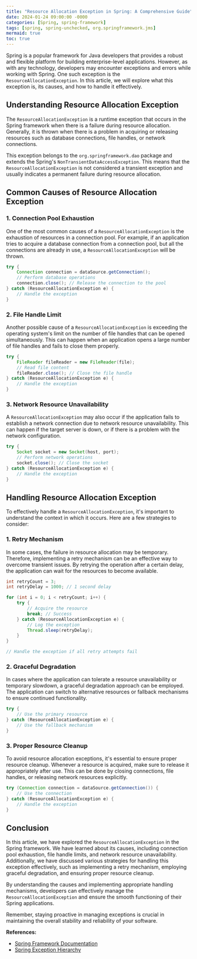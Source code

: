 ```yaml
---
title: "Resource Allocation Exception in Spring: A Comprehensive Guide"
date: 2024-01-24 09:00:00 -0000
categories: [Spring, spring-framework]
tags: [spring, spring-unchecked, org.springframework.jms]
mermaid: true
toc: true
---
```



Spring is a popular framework for Java developers that provides a robust and flexible platform for building enterprise-level applications. However, as with any technology, developers may encounter exceptions and errors while working with Spring. One such exception is the `ResourceAllocationException`. In this article, we will explore what this exception is, its causes, and how to handle it effectively.

## Understanding Resource Allocation Exception

The `ResourceAllocationException` is a runtime exception that occurs in the Spring framework when there is a failure during resource allocation. Generally, it is thrown when there is a problem in acquiring or releasing resources such as database connections, file handles, or network connections.

This exception belongs to the `org.springframework.dao` package and extends the Spring's `NonTransientDataAccessException`. This means that the `ResourceAllocationException` is not considered a transient exception and usually indicates a permanent failure during resource allocation.

## Common Causes of Resource Allocation Exception

### 1. Connection Pool Exhaustion

One of the most common causes of a `ResourceAllocationException` is the exhaustion of resources in a connection pool. For example, if an application tries to acquire a database connection from a connection pool, but all the connections are already in use, a `ResourceAllocationException` will be thrown.

```java
try {
    Connection connection = dataSource.getConnection();
    // Perform database operations
    connection.close(); // Release the connection to the pool
} catch (ResourceAllocationException e) {
    // Handle the exception
}
```

### 2. File Handle Limit

Another possible cause of a `ResourceAllocationException` is exceeding the operating system's limit on the number of file handles that can be opened simultaneously. This can happen when an application opens a large number of file handles and fails to close them properly.

```java
try {
    FileReader fileReader = new FileReader(file);
    // Read file content
    fileReader.close(); // Close the file handle
} catch (ResourceAllocationException e) {
    // Handle the exception
}
```

### 3. Network Resource Unavailability

A `ResourceAllocationException` may also occur if the application fails to establish a network connection due to network resource unavailability. This can happen if the target server is down, or if there is a problem with the network configuration.

```java
try {
    Socket socket = new Socket(host, port);
    // Perform network operations
    socket.close(); // Close the socket
} catch (ResourceAllocationException e) {
    // Handle the exception
}
```

## Handling Resource Allocation Exception

To effectively handle a `ResourceAllocationException`, it's important to understand the context in which it occurs. Here are a few strategies to consider:

### 1. Retry Mechanism

In some cases, the failure in resource allocation may be temporary. Therefore, implementing a retry mechanism can be an effective way to overcome transient issues. By retrying the operation after a certain delay, the application can wait for the resources to become available.

```java
int retryCount = 3;
int retryDelay = 1000; // 1 second delay

for (int i = 0; i < retryCount; i++) {
    try {
        // Acquire the resource
        break; // Success
    } catch (ResourceAllocationException e) {
        // Log the exception
        Thread.sleep(retryDelay);
    }
}

// Handle the exception if all retry attempts fail
```

### 2. Graceful Degradation

In cases where the application can tolerate a resource unavailability or temporary slowdown, a graceful degradation approach can be employed. The application can switch to alternative resources or fallback mechanisms to ensure continued functionality.

```java
try {
    // Use the primary resource
} catch (ResourceAllocationException e) {
    // Use the fallback mechanism
}
```

### 3. Proper Resource Cleanup

To avoid resource allocation exceptions, it's essential to ensure proper resource cleanup. Whenever a resource is acquired, make sure to release it appropriately after use. This can be done by closing connections, file handles, or releasing network resources explicitly.

```java
try (Connection connection = dataSource.getConnection()) {
    // Use the connection
} catch (ResourceAllocationException e) {
    // Handle the exception
}
```

## Conclusion

In this article, we have explored the `ResourceAllocationException` in the Spring framework. We have learned about its causes, including connection pool exhaustion, file handle limits, and network resource unavailability. Additionally, we have discussed various strategies for handling this exception effectively, such as implementing a retry mechanism, employing graceful degradation, and ensuring proper resource cleanup.

By understanding the causes and implementing appropriate handling mechanisms, developers can effectively manage the `ResourceAllocationException` and ensure the smooth functioning of their Spring applications.

Remember, staying proactive in managing exceptions is crucial in maintaining the overall stability and reliability of your software.

**References:**
- [Spring Framework Documentation](https://docs.spring.io/spring/docs/current/spring-framework-reference/)
- [Spring Exception Hierarchy](https://docs.spring.io/spring-framework/docs/current/javadoc-api/org/springframework/dao/NonTransientDataAccessException.html)